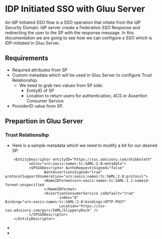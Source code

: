  
# IDP Initiated SSO with Gluu Server

An IdP Initiated SSO flow is a SSO operation that intiate from the IdP Security Domain. IdP server create a Federation SSO Response and redirecting the user to the SP with the response message. 
In this documentation we are going to see how we can configure a SSO which is IDP-initiated in Gluu Server. 

## Requirements

 - Required attributes from SP
 - Custom metadata which will be used in Gluu Server to configure Trust Relationship. 
   - We need to grab two values from SP side: 
      - EntityID of SP
      - Location to return users for authentication, ACS or Assertion Consumer Service
 - ProviderID value from SP. 

## Prepartion in Gluu Server

### Trust Relationsihp

 - Here is a sample metadata which we need to modify a bit for our desired SP. 
```
    <EntityDescriptor entityID="https://ssc.advisory.com/shibboleth"
           xmlns="urn:oasis:names:tc:SAML:2.0:metadata">
           <SPSSODescriptor AuthnRequestsSigned="false"
                  WantAssertionsSigned="true" protocolSupportEnumeration="urn:oasis:names:tc:SAML:2.0:protocol">
                  <NameIDFormat>urn:oasis:names:tc:SAML:1.1:nameid-format:unspecified
                  </NameIDFormat>
                  <AssertionConsumerService isDefault="true"
                         index="0" Binding="urn:oasis:names:tc:SAML:2.0:bindings:HTTP-POST"
                         Location="https://ssc-sso.advisory.com/gsrc/SAML/SlipperyRock" />
           </SPSSODescriptor>
    </EntityDescriptor>

```
 - 
 - 
